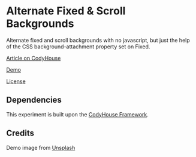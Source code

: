 # Alternate Fixed & Scroll Backgrounds

Alternate fixed and scroll backgrounds with no javascript, but just the help of the CSS background-attachment property set on Fixed.

[Article on CodyHouse](https://codyhouse.co/gem/alternate-fixed-scroll-backgrounds)

[Demo](https://codyhouse.co/demo/alternate-fixed-scroll-background)
 
[License](https://codyhouse.co/license)

## Dependencies

This experiment is built upon the [CodyHouse Framework](https://github.com/CodyHouse/codyhouse-framework).

## Credits

Demo image from [Unsplash](https://unsplash.com/)